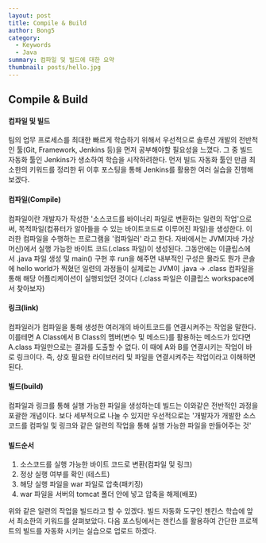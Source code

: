 ```yaml
---
layout: post
title: Compile & Build
author: Bong5
category:
  - Keywords
  - Java
summary: 컴파일 및 빌드에 대한 요약
thumbnail: posts/hello.jpg
---
```


## Compile & Build


#### 컴파일 및 빌드
팀의 업무 프로세스를 최대한 빠르게 학습하기 위해서 우선적으로 솔루션 개발의 전반적인 툴(Git, Framework, Jenkins 등)을 먼저 공부해야할 필요성을 느꼈다.
그 중 빌드 자동화 툴인 Jenkins가 생소하여 학습을 시작하려한다. 먼저 빌드 자동화 툴인 만큼 최소한의 키워드를 정리한 뒤 이후 포스팅을 통해 Jenkins를 활용한 여러 실습을 진행해보겠다.

#### 컴파일(Compile)
컴파일이란 개발자가 작성한 '소스코드를 바이너리 파일로 변환하는 일련의 작업'으로써, 목적파일(컴퓨터가 알아들을 수 있는 바이트코드로 이루어진 파일)을 생성한다. 이러한 컴파일을 수행하는 프로그램을 '컴파일러' 라고 한다. 자바에서는 JVM(자바 가상 머신)에서 실행 가능한 바이트 코드(.class 파일)이 생성된다. 그동안에는 이클립스에서 .java 파일 생성 및 main() 구현 후 run을 해주면 내부적인 구성은 몰라도 뭔가 콘솔에 hello world가 찍혔던 일련의 과정들이 실제로는 JVM이 .java -> .class 컴파일을 통해 해당 어플리케이션이 실행되었던 것이다 (.class 파일은 이클립스 workspace에서 찾아보자)

#### 링크(link)
컴파일러가 컴파일을 통해 생성한 여러개의 바이트코드를 연결시켜주는 작업을 말한다. 이를테면 A Class에서 B Class의 멤버(변수 및 메소드)를 활용하는 메소드가 있다면 A.class 파일만으로는 결과를 도출할 수 없다. 이 때에 A와 B를 연결시키는 작업이 바로 링크이다. 즉, 상호 필요한 라이브러리 및 파일을 연결시켜주는 작업이라고 이해하면 된다.

#### 빌드(build)
컴파일과 링크를 통해 실행 가능한 파일을 생성하는데 빌드는 이와같은 전반적인 과정을 포괄한 개념이다. 보다 세부적으로 나눌 수 있지만 우선적으로는 '개발자가 개발한 소스코드를 컴파일 및 링크와 같은 일련의 작업을 통해 실행 가능한 파일을 만들어주는 것'

#### 빌드순서
1. 소스코드를 실행 가능한 바이트 코드로 변환(컴파일 및 링크)
2. 정상 실행 여부를 확인 (테스트)
3. 해당 실행 파일을 war 파일로 압축(패키징)
4. war 파일을 서버의 tomcat 폴더 안에 넣고 압축을 해제(배포)

위와 같은 일련의 작업을 빌드라고 할 수 있겠다.
빌드 자동화 도구인 젠킨스 학습에 앞서 최소한의 키워드를 살펴보았다. 다음 포스팅에서는 젠킨스를 활용하여 간단한 프로젝트의 빌드를 자동화 시키는 실습으로 업로드 하겠다.
